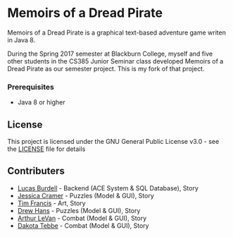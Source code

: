 # Memoirs of a Dread Pirate
Memoirs of a Dread Pirate is a graphical text-based adventure game writen in Java 8.

During the Spring 2017 semester at Blackburn College, myself and five other students in the CS385 Junior Seminar class developed Memoirs of a Dread Pirate as our semester project. This is my fork of that project.

### Prerequisites
* Java 8 or higher

## License
This project is licensed under the GNU General Public License v3.0 - see the [LICENSE](LICENSE) file for details

## Contributers
* [Lucas Burdell](https://github.com/lucas-burdell) - Backend (ACE System & SQL Database), Story
* [Jessica Cramer](https://github.com/JessicaCramer117) - Puzzles (Model & GUI), Story
* [Tim Francis](https://github.com/tfrancis9514) - Art, Story
* [Drew Hans](https://github.com/DrewHans555) - Puzzles (Model & GUI), Story
* [Arthur LeVan](https://github.com/artlevan) - Combat (Model & GUI), Story
* [Dakota Tebbe](https://github.com/Vulturnus) - Combat (Model & GUI), Story
